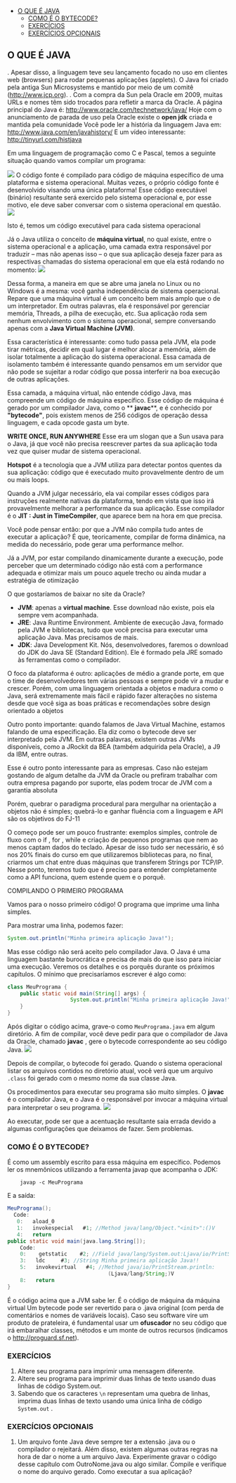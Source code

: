 - [O QUE É JAVA](#o-que-é-java)
  - [COMO É O BYTECODE?](#como-é-o-bytecode)
  - [EXERCÍCIOS](#exercícios)
  - [EXERCÍCIOS OPCIONAIS](#exercícios-opcionais)

## O QUE É JAVA

. Apesar disso, a linguagem
teve  seu  lançamento  focado  no  uso  em  clientes  web  (browsers)  para  rodar  pequenas  aplicações
(applets).
O  Java  foi  criado  pela  antiga  Sun  Microsystems  e  mantido  por  meio  de  um  comitê
(http://www.jcp.org). 
. Com a compra da Sun pela
Oracle  em  2009,  muitas  URLs  e  nomes  têm  sido  trocados  para  refletir  a  marca  da  Oracle.  A  página
principal do Java é: http://www.oracle.com/technetwork/java/
Hoje com o anunciamento de parada de uso pela Oracle existe o **open jdk** criada e mantida pela comunidade
Você pode ler a história da linguagem Java em: http://www.java.com/en/javahistory/
E um vídeo interessante: http://tinyurl.com/histjava

Em  uma  linguagem  de  programação  como  C  e  Pascal,  temos  a  seguinte  situação  quando  vamos
compilar um programa:

![](images/1.png)
O  código  fonte  é  compilado  para  código  de  máquina  específico  de  uma  plataforma  e  sistema
operacional. Muitas vezes, o próprio código fonte é desenvolvido visando uma única plataforma!
Esse  código  executável  (binário)  resultante  será  exercido  pelo  sistema  operacional  e,  por  esse
motivo, ele deve saber conversar com o sistema operacional em questão.
![](images/2.png)

Isto é, temos um código executável para cada sistema operacional

Já  o  Java  utiliza  o  conceito  de **máquina  virtual**,  no  qual  existe,  entre  o  sistema  operacional  e  a
aplicação,  uma  camada  extra  responsável  por  traduzir  –  mas  não  apenas  isso  –  o  que  sua  aplicação
deseja fazer para as respectivas chamadas do sistema operacional em que ela está rodando no momento:
![](images/3.png)

Dessa forma, a maneira em que se abre uma janela no Linux ou no Windows é a mesma: você ganha
independência de sistema operacional. Repare que uma máquina virtual é um conceito bem mais amplo que o de um interpretador. Em  outras  palavras,  ela  é  responsável  por  gerenciar  memória,  Threads,  a  pilha  de
execução, etc.
Sua  aplicação  roda  sem  nenhum  envolvimento  com  o  sistema  operacional,  sempre  conversando
apenas com a **Java Virtual Machine (JVM)**.


Essa  característica  é interessante:  como tudo  passa  pela  JVM,  ela  pode tirar  métricas,  decidir  em
qual lugar é melhor alocar a memória, além de isolar totalmente a aplicação do sistema operacional.
Essa camada de isolamento também é interessante quando pensamos em um servidor que não pode
se sujeitar a rodar código que possa interferir na boa execução de outras aplicações.

Essa camada, a máquina virtual, não entende código Java, mas compreende um código de máquina
específico. Esse código de máquina é gerado por um compilador Java, como o ** **javac****, e é conhecido por
**"bytecode"**, pois existem menos de 256 códigos de operação dessa linguagem, e cada opcode gasta um
byte.

**WRITE ONCE, RUN ANYWHERE**
Esse era um slogan que a Sun usava para o Java, já que você não precisa reescrever partes da
sua aplicação toda vez que quiser mudar de sistema operacional.


**Hotspot** é a tecnologia que a JVM utiliza para detectar pontos quentes da sua aplicação: código que é
executado muito provavelmente dentro de um ou mais loops.

Quando a JVM julgar necessário, ela vai
compilar  esses  códigos  para  instruções  realmente  nativas  da  plataforma,  tendo  em  vista  que  isso  irá
provavelmente  melhorar  a  performance  da  sua  aplicação.  Esse  compilador  é  o **JIT : Just in TimeCompiler**, que aparece bem na hora em que precisa.

Você  pode  pensar  então:  por  que  a  JVM  não  compila tudo  antes  de  executar  a  aplicação?  É  que,
teoricamente,  compilar  de  forma  dinâmica,  na  medida  do  necessário,  pode  gerar  uma  performance
melhor.

Já  a  JVM,  por  estar  compilando  dinamicamente  durante  a  execução,  pode  perceber  que  um
determinado código não está com a performance adequada e otimizar mais um pouco aquele trecho ou
ainda mudar a estratégia de otimização


O que gostaríamos de baixar no site da Oracle?
* **JVM**: apenas a **virtual machine**. Esse download não existe, pois ela sempre vem acompanhada.
* **JRE**: Java Runtime Environment. Ambiente de execução Java, formado pela JVM e bibliotecas,
tudo que você precisa para executar uma aplicação Java. Mas precisamos de mais.
* **JDK**: Java  Development  Kit.  Nós,  desenvolvedores,  faremos  o  download  do  JDK  do  Java  SE
(Standard Edition). Ele é formado pela JRE somado às ferramentas como o compilador.

O  foco  da  plataforma  é  outro:  aplicações  de  médio  a  grande  porte,  em  que  o  time  de
desenvolvedores tem várias pessoas e sempre pode vir a mudar e crescer.
Porém,  com  uma  linguagem
orientada a  objetos e madura como  o  Java,  será extremamente mais  fácil e  rápido  fazer alterações  no
sistema desde que você siga as boas práticas e recomendações sobre design orientado a objetos

Outro  ponto  importante:  quando  falamos  de  Java  Virtual  Machine,  estamos  falando  de  uma
especificação. Ela diz como o bytecode deve ser interpretado pela JVM.  Em  outras  palavras,  existem  outras  JVMs
disponíveis, como a JRockit da BEA (também adquirida pela Oracle), a J9 da IBM, entre outras.

Esse é outro ponto interessante para as empresas. Caso não estejam gostando de algum detalhe da
JVM  da  Oracle  ou  prefiram trabalhar  com  outra  empresa  pagando  por  suporte,  elas  podem trocar  de
JVM com a garantia absoluta 

Porém,  quebrar  o  paradigma  procedural  para  mergulhar  na  orientação  a  objetos  não  é  simples;
quebrá-lo e ganhar fluência com a linguagem e API são os objetivos do FJ-11

O começo  pode  ser  um  pouco  frustrante: exemplos  simples, controle  de  fluxo com  o  if ,   for ,
 while  e criação de pequenos programas que nem ao menos captam dados do teclado. Apesar de isso
tudo  ser  necessário,  é  só  nos  20%  finais  do  curso  em  que  utilizaremos  bibliotecas  para,  no  final,
criarmos  um chat entre  duas máquinas  que transferem Strings  por TCP/IP. Nesse ponto, teremos tudo
que é preciso para entender completamente como a API funciona, quem estende quem e o porquê.

COMPILANDO O PRIMEIRO PROGRAMA

Vamos para o nosso primeiro código! O programa que imprime uma linha simples.

Para mostrar uma linha, podemos fazer:

```java
System.out.println("Minha primeira aplicação Java!");
```

Mas esse código não será aceito pelo compilador Java. O Java é uma linguagem bastante burocrática
e precisa de mais do que isso para iniciar uma execução. Veremos os detalhes e os porquês durante os
próximos capítulos. O mínimo que precisaríamos escrever é algo como:


```java
class MeuPrograma {
    public static void main(String[] args) {
                    System.out.println("Minha primeira aplicação Java!");
    }
}
```

Após  digitar  o  código  acima,  grave-o  como  `MeuPrograma.java`  em  algum  diretório.  A  fim  de
compilar, você deve pedir para que o compilador de Java da Oracle, chamado   **javac** , gere o bytecode
correspondente ao seu código Java.
![](images/4.png)

Depois de compilar, o bytecode foi gerado. Quando o sistema operacional listar os arquivos contidos
no diretório atual, você verá que um arquivo `.class` foi gerado com o mesmo nome da sua classe Java.

Os procedimentos para executar seu programa são muito simples. O  **javac** é o compilador Java, e o
Java é o responsável por invocar a máquina virtual para interpretar o seu programa.
![](images/5.png)

Ao executar, pode ser que a acentuação  resultante saia errada devido a algumas configurações que
deixamos de fazer. Sem problemas.

### COMO É O BYTECODE?

É  como  um  assembly  escrito  para  essa  máquina  em  específico. Podemos  ler  os  mnemônicos utilizando a ferramenta javap que acompanha o JDK:

        javap -c MeuPrograma 

E a saída:

```java
MeuPrograma();
  Code:
   0:   aload_0
   1:   invokespecial   #1; //Method java/lang/Object."<init>":()V
   4:   return
public static void main(java.lang.String[]);
    Code:
    0:    getstatic    #2; //Field java/lang/System.out:Ljava/io/PrintStream;
    3:   ldc     #3; //String Minha primeira aplicação Java!!
    5:   invokevirtual   #4; //Method java/io/PrintStream.println:
                                (Ljava/lang/String;)V
    8:   return
}
```
É o código acima que a JVM sabe ler. É o código de máquina da máquina virtual
Um  bytecode  pode  ser  revertido  para  o  .java  original  (com  perda  de  comentários  e  nomes  de
variáveis locais). Caso seu software vire um produto de prateleira, é fundamental usar um **ofuscador** no
seu  código  que  irá  embaralhar  classes,  métodos  e  um  monte  de  outros  recursos  (indicamos  o
http://proguard.sf.net).

### EXERCÍCIOS
1.  Altere seu programa para imprimir uma mensagem diferente.
2.  Altere seu programa para imprimir duas linhas de texto usando duas linhas de código System.out.
3.  Sabendo  que  os  caracteres   `\n`   representam  uma  quebra  de linhas, imprima  duas linhas  de texto
usando uma única linha de código  `System.out` .

### EXERCÍCIOS OPCIONAIS

1.  Um arquivo fonte Java deve sempre ter a extensão  .java  ou o compilador o rejeitará. Além disso,
existem  algumas  outras  regras  na  hora  de  dar  o  nome  a  um  arquivo  Java.  Experimente  gravar  o
código desse capítulo com  OutroNome.java  ou algo similar.
Compile e verifique o nome do arquivo gerado. Como executar a sua aplicação?
